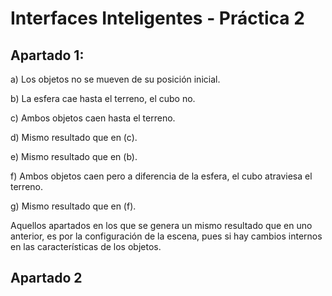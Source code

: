 # Interfaces Inteligentes - Práctica 2

## Apartado 1:

a) Los objetos no se mueven de su posición inicial.

b) La esfera cae hasta el terreno, el cubo no.

c) Ambos objetos caen hasta el terreno.

d) Mismo resultado que en (c).

e) Mismo resultado que en (b).

f) Ambos objetos caen pero a diferencia de la esfera, el cubo atraviesa el terreno.

g) Mismo resultado que en (f).

Aquellos apartados en los que se genera un mismo resultado que en uno anterior, es por la configuración de la escena, pues si hay cambios internos en las características de los objetos.

## Apartado 2

